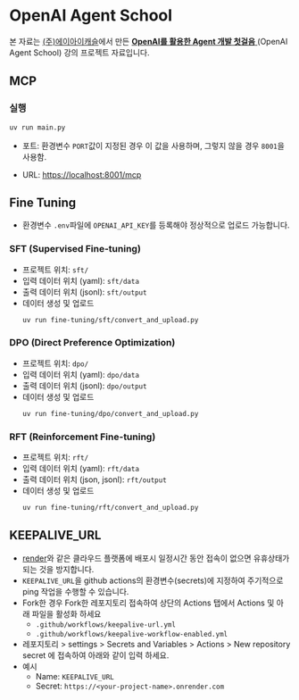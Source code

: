 # OpenAI Agent School

본 자료는 [(주)에이아이캐슬](https://aicastle.com)에서 만든 [**OpenAI를 활용한 Agent 개발 첫걸음** ](https://openai-agent.aicastle.school/)(OpenAI Agent School) 강의 프로젝트 자료입니다.

## MCP

### 실행

```sh
uv run main.py
```

- 포트: 환경변수 `PORT`값이 지정된 경우 이 값을 사용하며, 그렇지 않을 경우 `8001`을 사용함.

- URL: <https://localhost:8001/mcp>


## Fine Tuning

- 환경변수 `.env`파일에 `OPENAI_API_KEY`를 등록해야 정상적으로 업로드 가능합니다.

### SFT (Supervised Fine-tuning)

- 프로젝트 위치: `sft/`
- 입력 데이터 위치 (yaml): `sft/data`
- 출력 데이터 위치 (jsonl): `sft/output`
- 데이터 생성 및 업로드 
    ```sh
    uv run fine-tuning/sft/convert_and_upload.py
    ```

### DPO (Direct Preference Optimization)

- 프로젝트 위치: `dpo/`
- 입력 데이터 위치 (yaml): `dpo/data`
- 출력 데이터 위치 (jsonl): `dpo/output`
- 데이터 생성 및 업로드 
    ```sh
    uv run fine-tuning/dpo/convert_and_upload.py
    ```

### RFT (Reinforcement Fine-tuning)

- 프로젝트 위치: `rft/`
- 입력 데이터 위치 (yaml): `rft/data`
- 출력 데이터 위치 (json, jsonl): `rft/output`
- 데이터 생성 및 업로드 
    ```sh
    uv run fine-tuning/rft/convert_and_upload.py
    ```

## KEEPALIVE_URL
- [render](https://render.com)와 같은 클라우드 플랫폼에 배포시 일정시간 동안 접속이 없으면 유휴상태가 되는 것을 방지합니다.
- `KEEPALIVE_URL`을 github actions의 환경변수(secrets)에 지정하여 주기적으로 ping 작업을 수행할 수 있습니다.
- Fork한 경우 Fork한 레포지토리 접속하여 상단의 Actions 탭에서 Actions 및 아래 파일을 활성화 하세요
    - `.github/workflows/keepalive-url.yml`
    - `.github/workflows/keepalive-workflow-enabled.yml`
- 레포지토리 > settings > Secrets and Variables > Actions > New repository secret 에 접속하여 아래와 같이 입력 하세요.
- 예시
    - Name: `KEEPALIVE_URL`
    - Secret: `https://<your-project-name>.onrender.com`